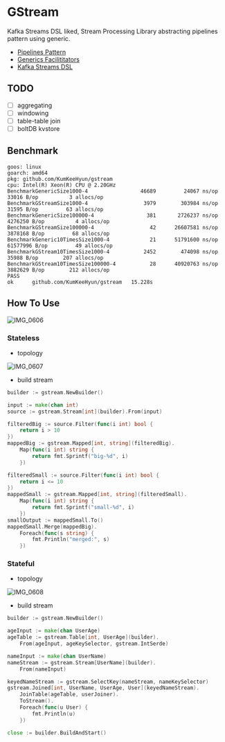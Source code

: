 # GStream

Kafka Streams DSL liked, Stream Processing Library abstracting pipelines pattern using generic.

- [Pipelines Pattern](https://go.dev/blog/pipelines)
- [Generics Facilititators](https://rakyll.org/generics-facilititators/)
- [Kafka Streams DSL](https://kafka.apache.org/20/documentation/streams/developer-guide/dsl-api.html)

## TODO

- [ ] aggregating
- [ ] windowing
- [ ] table-table join
- [ ] boltDB kvstore

## Benchmark



```
goos: linux
goarch: amd64
pkg: github.com/KumKeeHyun/gstream
cpu: Intel(R) Xeon(R) CPU @ 2.20GHz
BenchmarkGenericSize1000-4            	   46689	     24067 ns/op	   33016 B/op	       3 allocs/op
BenchmarkGStreamSize1000-4            	    3979	    303984 ns/op	   31595 B/op	      63 allocs/op
BenchmarkGenericSize100000-4          	     381	   2726237 ns/op	 4276250 B/op	       4 allocs/op
BenchmarkGStreamSize100000-4          	      42	  26607581 ns/op	 3878168 B/op	      68 allocs/op
BenchmarkGeneric10TimesSize1000-4     	      21	  51791600 ns/op	61577996 B/op	      49 allocs/op
BenchmarkGStream10TimesSize1000-4     	    2452	    474098 ns/op	   35988 B/op	     207 allocs/op
BenchmarkGStream10TimesSize100000-4   	      28	  40920763 ns/op	 3882629 B/op	     212 allocs/op
PASS
ok  	github.com/KumKeeHyun/gstream	15.228s
```

## How To Use

![IMG_0606](https://user-images.githubusercontent.com/44857109/202107245-fdb51b32-fab9-4ed8-addc-ade84632eb00.jpeg)

### Stateless

- topology

![IMG_0607](https://user-images.githubusercontent.com/44857109/202107186-1ea34204-a1f4-4797-8480-5d6a37492825.jpeg)

- build stream

```go
builder := gstream.NewBuilder()

input := make(chan int)
source := gstream.Stream[int](builder).From(input)

filteredBig := source.Filter(func(i int) bool {
	return i > 10
})
mappedBig := gstream.Mapped[int, string](filteredBig).
    Map(func(i int) string {
	    return fmt.Sprintf("big-%d", i)
    })

filteredSmall := source.Filter(func(i int) bool {
	return i <= 10
})
mappedSmall := gstream.Mapped[int, string](filteredSmall).
    Map(func(i int) string {
	    return fmt.Sprintf("small-%d", i)
    })
smallOutput := mappedSmall.To()
mappedSmall.Merge(mappedBig).
	Foreach(func(s string) {
		fmt.Println("merged:", s)
	})
```


### Stateful

- topology

![IMG_0608](https://user-images.githubusercontent.com/44857109/202107203-1756ae71-dcfe-4213-81a1-f57dfa8791d5.jpeg)

- build stream

```go
builder := gstream.NewBuilder()

ageInput := make(chan UserAge)
ageTable := gstream.Table[int, UserAge](builder).
	From(ageInput, ageKeySelector, gstream.IntSerde)

nameInput := make(chan UserName)
nameStream := gstream.Stream[UserName](builder).
	From(nameInput)

keyedNameStream := gstream.SelectKey(nameStream, nameKeySelector)
gstream.Joined[int, UserName, UserAge, User](keyedNameStream).
	JoinTable(ageTable, userJoiner).
	ToStream().
	Foreach(func(u User) {
		fmt.Println(u)
	})

close := builder.BuildAndStart()
```